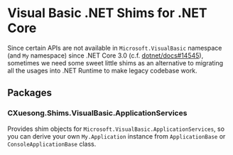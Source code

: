 # Visual Basic .NET Shims for .NET Core

Since certain APIs are not available in `Microsoft.VisualBasic` namespace (and `My` namespace) since .NET Core 3.0 (c.f. [dotnet/docs#14545](https://github.com/dotnet/docs/issues/14545)), sometimes we need some sweet little shims as an alternative to migrating all the usages into .NET Runtime to make legacy codebase work.

## Packages

### CXuesong.Shims.VisualBasic.ApplicationServices

Provides shim objects for `Microsoft.VisualBasic.ApplicationServices`, so you can derive your own `My.Application` instance from `ApplicationBase` or `ConsoleApplicationBase` class.

